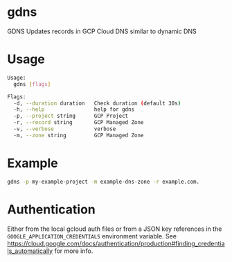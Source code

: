 # gdns
GDNS Updates records in GCP Cloud DNS similar to dynamic DNS

# Usage
```sh
Usage:
  gdns [flags]

Flags:
  -d, --duration duration   Check duration (default 30s)
  -h, --help                help for gdns
  -p, --project string      GCP Project
  -r, --record string       GCP Managed Zone
  -v, --verbose             verbose
  -m, --zone string         GCP Managed Zone
```

# Example
```sh
gdns -p my-example-project -m example-dns-zone -r example.com. 
```

# Authentication
Either from the local gcloud auth files or from a JSON key references in the `GOOGLE_APPLICATION_CREDENTIALS` environment variable.
See https://cloud.google.com/docs/authentication/production#finding_credentials_automatically for more info.
